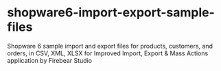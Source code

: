 # shopware6-import-export-sample-files
Shopware 6 sample import and export files for products, customers, and orders, in CSV, XML, XLSX for Improved Import, Export &amp; Mass Actions application by Firebear Studio

